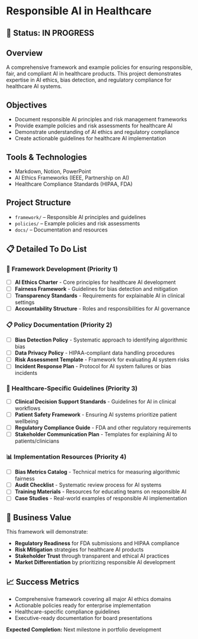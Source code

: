 # Responsible AI in Healthcare

## 🚧 **Status: IN PROGRESS**

## Overview
A comprehensive framework and example policies for ensuring responsible, fair, and compliant AI in healthcare products. This project demonstrates expertise in AI ethics, bias detection, and regulatory compliance for healthcare AI systems.

## Objectives
- Document responsible AI principles and risk management frameworks
- Provide example policies and risk assessments for healthcare AI
- Demonstrate understanding of AI ethics and regulatory compliance
- Create actionable guidelines for healthcare AI implementation

## Tools & Technologies
- Markdown, Notion, PowerPoint
- AI Ethics Frameworks (IEEE, Partnership on AI)
- Healthcare Compliance Standards (HIPAA, FDA)

## Project Structure
- `framework/` – Responsible AI principles and guidelines
- `policies/` – Example policies and risk assessments
- `docs/` – Documentation and resources

## 📋 **Detailed To Do List**

### 🎯 **Framework Development** (Priority 1)
- [ ] **AI Ethics Charter** - Core principles for healthcare AI development
- [ ] **Fairness Framework** - Guidelines for bias detection and mitigation
- [ ] **Transparency Standards** - Requirements for explainable AI in clinical settings
- [ ] **Accountability Structure** - Roles and responsibilities for AI governance

### 📋 **Policy Documentation** (Priority 2)
- [ ] **Bias Detection Policy** - Systematic approach to identifying algorithmic bias
- [ ] **Data Privacy Policy** - HIPAA-compliant data handling procedures
- [ ] **Risk Assessment Template** - Framework for evaluating AI system risks
- [ ] **Incident Response Plan** - Protocol for AI system failures or bias incidents

### 🏥 **Healthcare-Specific Guidelines** (Priority 3)
- [ ] **Clinical Decision Support Standards** - Guidelines for AI in clinical workflows
- [ ] **Patient Safety Framework** - Ensuring AI systems prioritize patient wellbeing
- [ ] **Regulatory Compliance Guide** - FDA and other regulatory requirements
- [ ] **Stakeholder Communication Plan** - Templates for explaining AI to patients/clinicians

### 📊 **Implementation Resources** (Priority 4)
- [ ] **Bias Metrics Catalog** - Technical metrics for measuring algorithmic fairness
- [ ] **Audit Checklist** - Systematic review process for AI systems
- [ ] **Training Materials** - Resources for educating teams on responsible AI
- [ ] **Case Studies** - Real-world examples of responsible AI implementation

## 🎯 **Business Value**
This framework will demonstrate:
- **Regulatory Readiness** for FDA submissions and HIPAA compliance
- **Risk Mitigation** strategies for healthcare AI products
- **Stakeholder Trust** through transparent and ethical AI practices
- **Market Differentiation** by prioritizing responsible AI development

## 📈 **Success Metrics**
- Comprehensive framework covering all major AI ethics domains
- Actionable policies ready for enterprise implementation
- Healthcare-specific compliance guidelines
- Executive-ready documentation for board presentations

**Expected Completion:** Next milestone in portfolio development

